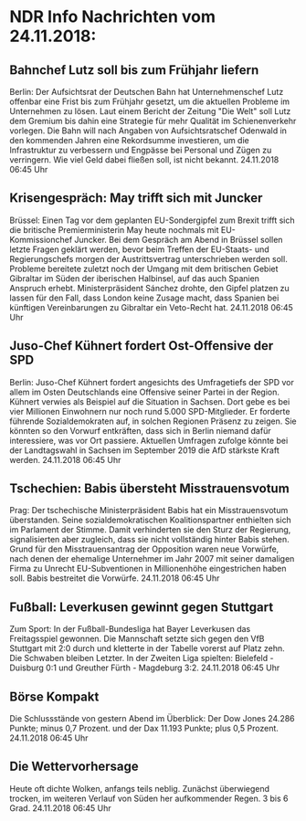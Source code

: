 # NDR Info Nachrichten vom 24.11.2018:


## Bahnchef Lutz soll bis zum Frühjahr liefern
Berlin: Der Aufsichtsrat der Deutschen Bahn hat Unternehmenschef Lutz offenbar eine Frist bis zum Frühjahr gesetzt, um die aktuellen Probleme im Unternehmen zu lösen. Laut einem Bericht der Zeitung "Die Welt" soll Lutz dem Gremium bis dahin eine Strategie für mehr Qualität im Schienenverkehr vorlegen. Die Bahn will nach Angaben von Aufsichtsratschef Odenwald in den kommenden Jahren eine Rekordsumme investieren, um die Infrastruktur zu verbessern und Engpässe bei Personal und Zügen zu verringern. Wie viel Geld dabei fließen soll, ist nicht bekannt. 24.11.2018 06:45 Uhr 

## Krisengespräch: May trifft sich mit Juncker
Brüssel: Einen Tag vor dem geplanten EU-Sondergipfel zum Brexit trifft sich die britische Premierministerin May heute nochmals mit EU-Kommissionchef Juncker. Bei dem Gespräch am Abend in Brüssel sollen letzte Fragen geklärt werden, bevor beim Treffen der EU-Staats- und Regierungschefs morgen der Austrittsvertrag unterschrieben werden soll. Probleme bereitete zuletzt noch der Umgang mit dem britischen Gebiet Gibraltar im Süden der iberischen Halbinsel, auf das auch Spanien Anspruch erhebt. Ministerpräsident Sánchez drohte, den Gipfel platzen zu lassen für den Fall, dass London keine Zusage macht, dass Spanien bei künftigen Vereinbarungen zu Gibraltar ein Veto-Recht hat. 24.11.2018 06:45 Uhr 

## Juso-Chef Kühnert fordert Ost-Offensive der SPD
Berlin: Juso-Chef Kühnert fordert angesichts des Umfragetiefs der SPD vor allem im Osten Deutschlands eine Offensive seiner Partei in der Region. Kühnert verwies als Beispiel auf die Situation in Sachsen. Dort gebe es bei vier Millionen Einwohnern nur noch rund 5.000 SPD-Mitglieder. Er forderte führende Sozialdemokraten auf, in solchen Regionen Präsenz zu zeigen. Sie könnten so den Vorwurf entkräften, dass sich in Berlin niemand dafür interessiere, was vor Ort passiere. Aktuellen Umfragen zufolge könnte bei der Landtagswahl in Sachsen im September 2019 die AfD stärkste Kraft werden. 24.11.2018 06:45 Uhr 

## Tschechien: Babis übersteht Misstrauensvotum
Prag: 	Der tschechische Ministerpräsident Babis hat ein Misstrauensvotum überstanden. Seine sozialdemokratischen Koalitionspartner enthielten sich im Parlament der Stimme. Damit verhinderten sie den Sturz der Regierung, signalisierten aber zugleich, dass sie nicht vollständig hinter Babis stehen. Grund für den Misstrauensantrag der Opposition waren neue Vorwürfe, nach denen der ehemalige Unternehmer im Jahr 2007 mit seiner damaligen Firma zu Unrecht EU-Subventionen in Millionenhöhe eingestrichen haben soll. Babis bestreitet die Vorwürfe. 24.11.2018 06:45 Uhr 

## Fußball: Leverkusen gewinnt gegen Stuttgart
Zum Sport: In der Fußball-Bundesliga hat Bayer Leverkusen das Freitagsspiel gewonnen. Die Mannschaft setzte sich gegen den VfB Stuttgart mit 2:0 durch und kletterte in der Tabelle vorerst auf Platz zehn. Die Schwaben bleiben Letzter. In der Zweiten Liga spielten:
Bielefeld - Duisburg 0:1    und Greuther Fürth - Magdeburg 3:2. 24.11.2018 06:45 Uhr 

## Börse Kompakt
Die Schlussstände von gestern Abend im Überblick: Der Dow Jones 24.286 Punkte; minus 0,7 Prozent. und
der Dax  11.193 Punkte; plus 0,5 Prozent. 24.11.2018 06:45 Uhr 

## Die Wettervorhersage
Heute oft dichte Wolken, anfangs teils neblig. Zunächst überwiegend trocken, im weiteren Verlauf von Süden her aufkommender Regen. 3 bis 6 Grad. 24.11.2018 06:45 Uhr 
